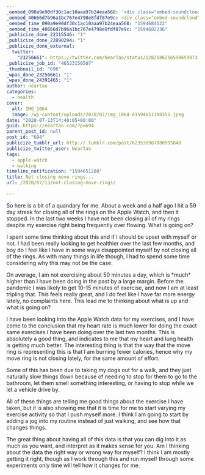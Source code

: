 ```yaml
---
_oembed_090a9e90df30c1ac10aaa97b24eaa568: '<div class="embed-soundcloud"><iframe title="STBB #697 - Good &#039;ol Claude by NearTao" width="500" height="400" scrolling="no" frameborder="no" src="https://w.soundcloud.com/player/?visual=true&url=https%3A%2F%2Fapi.soundcloud.com%2Ftracks%2F856865452&show_artwork=true&maxwidth=500&maxheight=750&dnt=1"></iframe></div>'
_oembed_40666d7b96a1bc767e4798e8fdf87e9c: <div class="embed-soundcloud"><iframe title="MPCBB 284 - Just Stop by NearTao" width="500" height="400" scrolling="no" frameborder="no" src="https://w.soundcloud.com/player/?visual=true&url=https%3A%2F%2Fapi.soundcloud.com%2Ftracks%2F857440432&show_artwork=true&maxwidth=500&maxheight=750&dnt=1"></iframe></div>
_oembed_time_090a9e90df30c1ac10aaa97b24eaa568: "1594684122"
_oembed_time_40666d7b96a1bc767e4798e8fdf87e9c: "1594682236"
_publicize_done_22315546: "1"
_publicize_done_22890294: "1"
_publicize_done_external:
  twitter:
    "23256661": https://twitter.com/NearTao/status/1282686256598659073
_publicize_job_id: "46523150507"
_thumbnail_id: "696"
_wpas_done_23256661: "1"
_wpas_done_24391465: "1"
author: neartao
categories:
  - health
cover:
  alt: IMG_1064
  image: /wp-content/uploads/2020/07/img_1064-e1594651198351.jpeg
date: "2020-07-13T14:40:05+00:00"
guid: https://neartao.com/?p=694
parent_post_id: null
post_id: "694"
publicize_tumblr_url: http://.tumblr.com/post/623536987000995840
publicize_twitter_user: NearTao
tags:
  - apple-watch
  - walking
timeline_notification: "1594651208"
title: Not closing move rings...
url: /2020/07/13/not-closing-move-rings/

---
```

So here is a bit of a quandary for me. About a week and a half ago I hit a 59 day streak for closing all of the rings on the Apple Watch, and then it stopped. In the last two weeks I have not been closing all of my rings despite my exercise right being frequently over flowing. What is going on?

I spent some time thinking about this and if I should be upset with myself or not. I had been really looking to get healthier over the last few months, and boy do I feel like I have in some ways disappointed myself by not closing all of the rings. As with many things in life though, I had to spend some time considering why this may not be the case.

On average, I am not exercising about 50 minutes a day, which is \*much\* higher than I have been doing in the past by a large margin. Before the pandemic I was likely to get 10-15 minutes of exercise, and now I am at least tripling that. This feels really great, and I do feel like I have far more energy lately, no complaints here. This lead me to thinking about what is up and what is going on?

I have been looking into the Apple Watch data for my exercises, and I have come to the conclusion that my heart rate is much lower for doing the exact same exercises I have been doing over the last two months. This is absolutely a good thing, and indicates to me that my heart and lung health is getting much better. The interesting thing is that the way that the move ring is representing this is that I am burning fewer calories, hence why my move ring is not closing lately, for the same amount of effort.

Some of this has been due to taking my dogs out for a walk, and they just naturally slow things down because of needing to stop for them to go to the bathroom, let them smell something interesting, or having to stop while we let a vehicle drive by.

All of these things are telling me good things about the exercise I have taken, but it is also showing me that it is time for me to start varying my exercise activity so that I push myself more. I think I am going to start by adding a jog into my routine instead of just walking, and see how that changes things.

The great thing about having all of this data is that you can dig into it as much as you want, and interpret as it makes sense for you. Am I thinking about the data the right way or wrong way for myself? I think I am mostly getting it right, though as I work through this and run myself through some experiments only time will tell how it changes for me.
